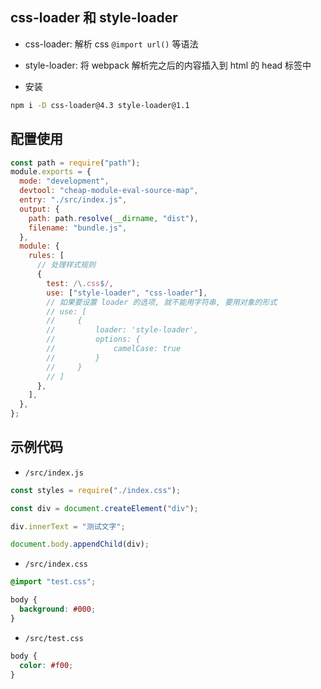 ## css-loader 和 style-loader

- css-loader: 解析 css `@import url()` 等语法

- style-loader: 将 webpack 解析完之后的内容插入到 html 的 head 标签中

- 安装

```bash
npm i -D css-loader@4.3 style-loader@1.1
```

## 配置使用

```js
const path = require("path");
module.exports = {
  mode: "development",
  devtool: "cheap-module-eval-source-map",
  entry: "./src/index.js",
  output: {
    path: path.resolve(__dirname, "dist"),
    filename: "bundle.js",
  },
  module: {
    rules: [
      // 处理样式规则
      {
        test: /\.css$/,
        use: ["style-loader", "css-loader"],
        // 如果要设置 loader 的选项, 就不能用字符串, 要用对象的形式
        // use: [
        //     {
        //         loader: 'style-loader',
        //         options: {
        //             camelCase: true
        //         }
        //     }
        // ]
      },
    ],
  },
};
```

## 示例代码

- `/src/index.js`

```js
const styles = require("./index.css");

const div = document.createElement("div");

div.innerText = "测试文字";

document.body.appendChild(div);
```

- `/src/index.css`

```css
@import "test.css";

body {
  background: #000;
}
```

- `/src/test.css`

```css
body {
  color: #f00;
}
```
